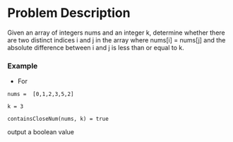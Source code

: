 # Problem Description

Given an array of integers nums and an integer k, determine whether there are two distinct indices i and j in the array where nums[i] = nums[j] and the absolute difference between i and j is less than or equal to k.

### Example

-   For

```
nums =  [0,1,2,3,5,2]

k = 3

containsCloseNum(nums, k) = true
```

output a boolean value
